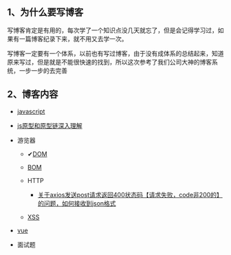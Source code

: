 

## 1、为什么要写博客

写博客肯定是有用的，每次学了一个知识点没几天就忘了，但是会记得学习过，如果有一篇博客纪录下来，就不用又去学一次。

写博客一定要有一个体系，以前也有写过博客，由于没有成体系的总结起来，知道原来写过，但是就是不能很快速的找到，所以这次参考了我们公司大神的博客系统，一步一步的去完善

## 2、博客内容

- [javascript](js/jsREADME.md)
- [js原型和原型链深入理解](js/js重难点知识/原型和原型链深入理解.md)
- 游览器

  - ✔[DOM](游览器/DOM/readme.md)
  - [BOM](游览器/BOM/bomReadme.md)
  
  - HTTP
    
    - [关于axios发送post请求返回400状态码【请求失败，code非200的】的问题，如何接收到json格式](./游览器/HTTP/关于axios发送post请求返回400状态码请求失败，code非200的的问题，如何接收到json格式.md)
    
  - [XSS](游览器/XSS/xss.md)
  
    
- [vue](vue/README.md)

- 面试题

